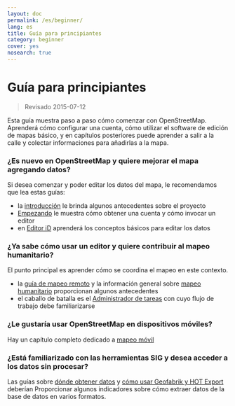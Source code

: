 ```yaml
---
layout: doc
permalink: /es/beginner/
lang: es
title: Guía para principiantes
category: beginner
cover: yes
nosearch: true
---
```


Guía para principiantes
================

> Revisado 2015-07-12  

Esta guía muestra paso a paso cómo comenzar con OpenStreetMap. Aprenderá cómo configurar una cuenta, cómo utilizar el software de edición de mapas básico, y en capítulos posteriores puede aprender a salir a la calle y colectar informaciones para añadirlas a la mapa. 

### ¿Es nuevo en OpenStreetMap y quiere mejorar el mapa agregando datos?

Si desea comenzar y poder editar los datos del mapa, le recomendamos que lea estas guías:
- la [introducción](/es/beginner/introduction/) le brinda algunos antecedentes sobre el proyecto
- [Empezando](/es/beginner/start-osm/) le muestra cómo obtener una cuenta y cómo invocar un editor
- en [Editor iD](/es/beginner/id-editor/) aprenderá los conceptos básicos para editar los datos


### ¿Ya sabe cómo usar un editor y quiere contribuir al mapeo humanitario?

El punto principal es aprender cómo se coordina el mapeo en este contexto.
- la [guía de mapeo remoto](/es/coordination/HOT-Remote-Response-Guide/) y la información general sobre [mapeo humanitario](/es/coordination/humanitarian/) proporcionan algunos antecedentes
- el caballo de batalla es el [Administrador de tareas](/es/coordination/tasking-manager3/) con cuyo flujo de trabajo debe familiarizarse

### ¿Le gustaría usar OpenStreetMap en dispositivos móviles?

Hay un capítulo completo dedicado a [mapeo móvil](/es/mobile-mapping/)


### ¿Está familiarizado con las herramientas SIG y desea acceder a los datos sin procesar?

Las guías sobre [dónde obtener datos](/es/osm-data/getting-data/) y [cómo usar Geofabrik y HOT Export](/es/osm-data/geofabrik-and-hot-export/) deberían Proporcionar algunos indicadores sobre cómo extraer datos de la base de datos en varios formatos.